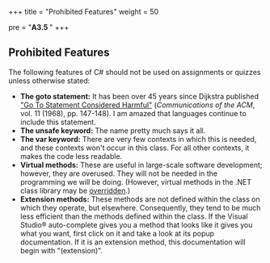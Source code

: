 +++
title = "Prohibited Features"
weight = 50

pre = "<b>A3.5 </b>"
+++

## Prohibited Features

The following features of C\# should not be used on assignments or quizzes unless otherwise stated:

- **The goto statement:** It has been over 45 years since Dijkstra published ["Go To Statement Considered Harmful"](http://www.cs.utexas.edu/users/EWD/ewd02xx/EWD215.PDF) (*Communications of the ACM*, vol. 11 (1968), pp. 147-148). I am
amazed that languages continue to include this statement.
- **The unsafe keyword:** The name pretty much says it all.
- **The var keyword:** There are very few contexts in which this is needed, and these contexts won't occur in this class. For all other contexts, it makes the code less readable.
- **Virtual methods:** These are useful in large-scale software development; however, they are overused. They will not be needed in the programming we will be doing. (However, virtual methods in the .NET class library may be [overridden](/strings/stringbuilder-impl/#overriding).)
- **Extension methods:** These methods are not defined within the class on which they operate, but elsewhere. Consequently, they tend to be much less efficient than the methods defined within the class. If the Visual Studio® auto-complete gives you a method that looks like it gives you what you want, first click on it and take a look at its popup documentation. If it is an extension method, this documentation will begin with "(extension)".
